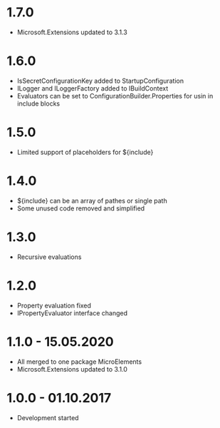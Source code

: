 # 1.7.0
- Microsoft.Extensions updated to 3.1.3

# 1.6.0
- IsSecretConfigurationKey added to StartupConfiguration
- ILogger and ILoggerFactory added to IBuildContext
- Evaluators can be set to ConfigurationBuilder.Properties for usin in include blocks

# 1.5.0
- Limited support of placeholders for ${include}

# 1.4.0
- ${include} can be an array of pathes or single path
- Some unused code removed and simplified

# 1.3.0
- Recursive evaluations

# 1.2.0
- Property evaluation fixed
- IPropertyEvaluator interface changed

# 1.1.0 - 15.05.2020
- All merged to one package MicroElements
- Microsoft.Extensions updated to 3.1.0

# 1.0.0 - 01.10.2017
- Development started
